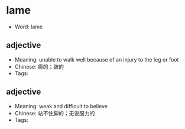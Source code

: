 # lame

- Word: lame

## adjective

- Meaning: unable to walk well because of an injury to the leg or foot
- Chinese: 瘸的；跛的
- Tags: 

## adjective

- Meaning: weak and difficult to believe
- Chinese: 站不住脚的；无说服力的
- Tags: 

